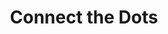 ---
pid: LLB27
title: Connect the Dots
location_transcription: At City Hall
zipcode: '19119'
outside_phl: 
neighborhood: Mount Airy
age: '73'
age_range: 70+
instagram: 
image_file_name: LLB_27.jpg
proposal_transcription: Art of Philly
topic: Art,Philadelphia
topic_summary: 0, 0
type: 
keywords_other: 
credit: Love, Dad
image_labels: 
twitter: 
facebook: 
permalink: "/monuments/llb27/"
layout: item-page
---